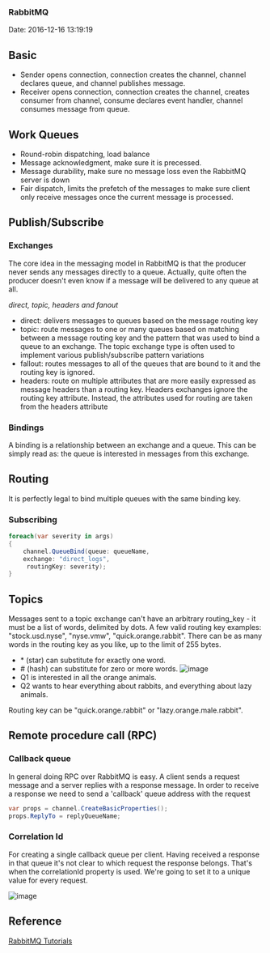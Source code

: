<!--
title: RabbitMQ
date: 2016-12-16 13:19:19
tags:
- Message Queue
- RabbitMQ
-->
### RabbitMQ
Date: 2016-12-16 13:19:19
## Basic
- Sender opens connection, connection creates the channel, channel declares queue, and channel publishes message.
- Receiver opens connection, connection creates the channel, creates consumer from channel, consume declares event handler, channel consumes message from queue.
<!-- more -->

## Work Queues
- Round-robin dispatching, load balance
- Message acknowledgment, make sure it is precessed.
- Message durability, make sure no message loss even the RabbitMQ server is down
- Fair dispatch, limits the prefetch of the messages to make sure client only receive messages once the current message is processed. 

## Publish/Subscribe
### Exchanges
The core idea in the messaging model in RabbitMQ is that the producer never sends any messages directly to a queue. Actually, quite often the producer doesn't even know if a message will be delivered to any queue at all.

*direct, topic, headers and fanout*
- direct:  delivers messages to queues based on the message routing key
- topic: route messages to one or many queues based on matching between a message routing key and the pattern that was used to bind a queue to an exchange. The topic exchange type is often used to implement various publish/subscribe pattern variations
- fallout:  routes messages to all of the queues that are bound to it and the routing key is ignored. 
- headers:  route on multiple attributes that are more easily expressed as message headers than a routing key. Headers exchanges ignore the routing key attribute. Instead, the attributes used for routing are taken from the headers attribute

### Bindings
 A binding is a relationship between an exchange and a queue. This can be simply read as: the queue is interested in messages from this exchange.

## Routing
It is perfectly legal to bind multiple queues with the same binding key.
### Subscribing
```cs
foreach(var severity in args)
{
    channel.QueueBind(queue: queueName,
    exchange: "direct_logs",
     routingKey: severity);
}

```

## Topics
Messages sent to a topic exchange can't have an arbitrary routing_key - it must be a list of words, delimited by dots. A few valid routing key examples: "stock.usd.nyse", "nyse.vmw", "quick.orange.rabbit". There can be as many words in the routing key as you like, up to the limit of 255 bytes.
- \* (star) can substitute for exactly one word.
- \# (hash) can substitute for zero or more words.
![image](https://www.rabbitmq.com/img/tutorials/python-five.png)
- Q1 is interested in all the orange animals.
- Q2 wants to hear everything about rabbits, and everything about lazy animals.

Routing key can be "quick.orange.rabbit" or "lazy.orange.male.rabbit".

## Remote procedure call (RPC)
### Callback queue
In general doing RPC over RabbitMQ is easy. A client sends a request message and a server replies with a response message. In order to receive a response we need to send a 'callback' queue address with the request
```cs
var props = channel.CreateBasicProperties();
props.ReplyTo = replyQueueName;
```

### Correlation Id
For creating a single callback queue per client. Having received a response in that queue it's not clear to which request the response belongs. That's when the correlationId property is used. We're going to set it to a unique value for every request. 

![image](https://www.rabbitmq.com/img/tutorials/python-six.png)


## Reference
[RabbitMQ Tutorials](https://www.rabbitmq.com/getstarted.html)
